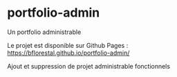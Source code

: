 # portfolio-admin
Un portfolio administrable

Le projet est disponible sur Github Pages :
https://bflorestal.github.io/portfolio-admin/

Ajout et suppression de projet administrable fonctionnels